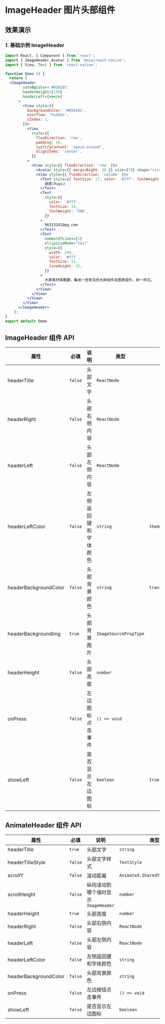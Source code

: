 # ImageHeader 图片头部组件

## 效果演示

### 1. 基础示例 ImageHeader

```jsx
import React, { Component } from 'react';
import { ImageHeader,Avatar } from '@uiw/react-native';
import { View, Text } from 'react-native';

function Demo () {
  return (
  <ImageHeader
        safeBgColor='#010101'
        headerHeight={150}
        headerLeft={<></>}
      >
        <View style={{
          backgroundColor: '#010101',
          overflow: 'hidden',
          zIndex: 1,
        }}>
          <View
            style={{
              flexDirection: 'row',
              padding: 20,
              justifyContent: 'space-around',
              alignItems: 'center',
            }}
          >
            <View style={{ flexDirection: 'row' }}>
              <Avatar style={{ marginRight: 10 }} size={70} shape="circle" src="https://avatars.githubusercontent.com/u/32630937?v=4" />
              <View style={{ flexDirection: 'column' }}>
                <Text style={{ fontSize: 17, color: '#fff', fontWeight: '500', lineHeight: 30 }}>
                  胡意(huyi)
                </Text>
                <Text
                  style={{
                    color: '#fff',
                    fontSize: 14,
                    fontWeight: '500',
                  }}
                >
                  96313241@qq.com
                </Text>
                <Text
                  numberOfLines={1}
                  ellipsizeMode="tail"
                  style={{
                    width: 240,
                    color: '#fff',
                    fontSize: 12,
                    lineHeight: 25,
                  }}
                >
                  大屏素材库概要，集成一些常见的大屏组件及图表组件，统一样式。
                </Text>
              </View>
            </View>
          </View>
        </View>
      </ImageHeader>
    );
}
export default Demo
```
## ImageHeader 组件 API

| 属性                  | 必填    | 说明                 | 类型                  | 默认值                      |
| --------------------- | ------- | -------------------- | --------------------- | --------------------------- |
| headerTitle           | `false` | 头部文字             | `ReactNode`           |                             |
| headerRight           | `false` | 头部右侧内容         | `ReactNode`           |                             |
| headerLeft            | `false` | 头部左侧内容         | `ReactNode`           |                             |
| headerLeftColor       | `false` | 左侧返回键和字体颜色 | `string`              | `theme.colors.primaryColor` |
| headerBackgroundColor | `false` | 头部背景颜色         | `string`              | `transparent`               |
| headerBackgroundImg   | `true`  | 头部背景图片         | `ImageSourcePropType` |                             |
| headerHeight          | `false` | 头部高度             | `number`              |                             |
| onPress               | `false` | 左边图标点击事件     | `() => void`          |                             |
| showLeft              | `false` | 是否显示左边图标     | `boolean`             | `true`                      |

## AnimateHeader 组件 API

| 属性 | 必填 | 说明 | 类型 | 默认值 |
| --- | --- | --- | --- | --- |
| headerTitle | `true` | 头部文字 | `string` |  |
| headerTitleStyle | `false` | 头部文字样式 | `TextStyle` |  |
| scrollY | `false` | 滚动距离 | `Animated.SharedValue<number>` | `0` |
| scrollHeight | `false` | 纵向滚动到哪个值时显示 `ImageHeader` | `number` | `300` |
| headerHeight | `true` | 头部高度 | `number` |  |
| headerRight | `false` | 头部右侧内容 | `ReactNode` |  |
| headerLeft | `false` | 头部左侧内容 | `ReactNode` |  |
| headerLeftColor | `false` | 左侧返回键和字体颜色 | `string` | `theme.colors.primaryColor` |
| headerBackgroundColor | `false` | 头部背景颜色 | `string` | `transparent` |
| onPress | `false` | 左边按钮点击事件 | `() => void` |  |
| showLeft | `false` | 是否显示左边图标 | `boolean` | `true` |
